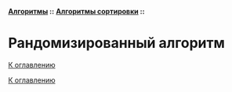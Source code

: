 **[Алгоритмы](../../README.md#algorithms) ::** 
**[Алгоритмы сортировки](../../README.md#algorithms-sort) ::**
# Рандомизированный алгоритм

<!--

-->

[К оглавлению](../../README.md#algorithms-sort)



[К оглавлению](../../README.md#algorithms-sort)
